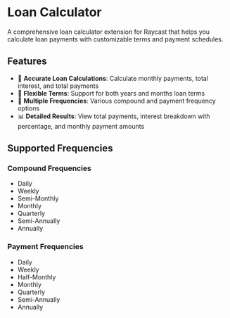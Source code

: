 # Loan Calculator

A comprehensive loan calculator extension for Raycast that helps you calculate loan payments with customizable terms and payment schedules.

## Features

- 🧮 **Accurate Loan Calculations**: Calculate monthly payments, total interest, and total payments
- 📅 **Flexible Terms**: Support for both years and months loan terms
- 🔄 **Multiple Frequencies**: Various compound and payment frequency options
- 📊 **Detailed Results**: View total payments, interest breakdown with percentage, and monthly payment amounts

## Supported Frequencies

### Compound Frequencies
- Daily
- Weekly
- Semi-Monthly
- Monthly
- Quarterly
- Semi-Annually
- Annually

### Payment Frequencies
- Daily
- Weekly
- Half-Monthly
- Monthly
- Quarterly
- Semi-Annually
- Annually
